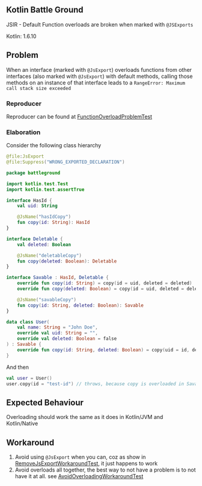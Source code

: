 ## Kotlin Battle Ground

JSIR - Default Function overloads are broken when marked with `@JSExports`

Kotlin: 1.6.10

## Problem

When an interface (marked with `@JsExport`) overloads functions from other interfaces (also marked with `@JsExport`) with default methods, calling those methods on an instance of that interface leads
to a `RangeError: Maximum call stack size exceeded`

### Reproducer

Reproducer can be found at [FunctionOverloadProblemTest](./src/test/kotlin/battleground/problem/FunctionOverloadProblemTest.kt)

### Elaboration

Consider the following class hierarchy

```kotlin
@file:JsExport
@file:Suppress("WRONG_EXPORTED_DECLARATION")

package battleground

import kotlin.test.Test
import kotlin.test.assertTrue

interface HasId {
    val uid: String

    @JsName("hasIdCopy")
    fun copy(id: String): HasId
}

interface Deletable {
    val deleted: Boolean

    @JsName("deletableCopy")
    fun copy(deleted: Boolean): Deletable
}

interface Savable : HasId, Deletable {
    override fun copy(id: String) = copy(id = uid, deleted = deleted)
    override fun copy(deleted: Boolean) = copy(id = uid, deleted = deleted)

    @JsName("savableCopy")
    fun copy(id: String, deleted: Boolean): Savable
}

data class User(
    val name: String = "John Doe",
    override val uid: String = "",
    override val deleted: Boolean = false
) : Savable {
    override fun copy(id: String, deleted: Boolean) = copy(uid = id, deleted = deleted)
}
```

And then

```kotlin
val user = User()
user.copy(id = "test-id") // throws, because copy is overloaded in Savable, if it was overloaded in User it wouldn't throw
```

## Expected Behaviour

Overloading should work the same as it does in Kotlin/JVM and Kotlin/Native

## Workaround

1. Avoid using `@JsExport` when you can, coz as show in [RemoveJsExportWorkaroundTest](./src/test/kotlin/battleground/workaround_01/RemoveJsExportWorkaroundTest.kt), it just happens to work
1. Avoid overloads all together, the best way to not have a problem is to not have it at all.
   see [AvoidOverloadingWorkaroundTest](./src/test/kotlin/battleground/workaround_02/AvoidOverloadingWorkaroundTest.kt)
